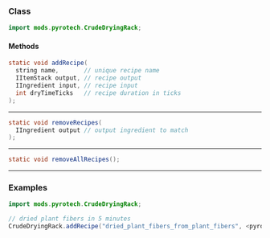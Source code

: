 
### Class

```java
import mods.pyrotech.CrudeDryingRack;
```

#### Methods

```java
static void addRecipe(
  string name,       // unique recipe name
  IItemStack output, // recipe output
  IIngredient input, // recipe input
  int dryTimeTicks   // recipe duration in ticks
);
```


---


```java
static void removeRecipes(
  IIngredient output // output ingredient to match
);
```


---


```java
static void removeAllRecipes();
```


---


### Examples

```java
import mods.pyrotech.CrudeDryingRack;

// dried plant fibers in 5 minutes
CrudeDryingRack.addRecipe("dried_plant_fibers_from_plant_fibers", <pyrotech:material:13>, <pyrotech:material:12>, 5 * 60 * 20);
```
